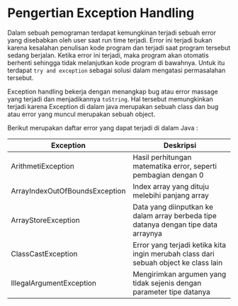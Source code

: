 # Pengertian Exception Handling
Dalam sebuah pemograman terdapat kemungkinan terjadi sebuah error yang disebabkan oleh user saat run time terjadi. Error ini terjadi bukan karena kesalahan penulisan kode program dan terjadi saat program tersebut sedang berjalan. Ketika error ini terjadi, maka program akan otomatis berhenti sehingga tidak melanjutkan kode program di bawahnya. Untuk itu terdapat `try and exception` sebagai solusi dalam mengatasi permasalahan tersebut. 

Exception handling bekerja dengan menangkap bug atau error massage yang terjadi dan menjadikannya `toString`. Hal tersebut memungkinkan terjadi karena Exception di dalam java merupakan sebuah class dan bug atau error yang muncul merupakan sebuah object.

Berikut merupakan daftar error yang dapat terjadi di dalam Java : 

|Exception|Deskripsi|
|---------|---------|
|ArithmetiException|Hasil perhitungan matematika error, seperti pembagian dengan 0|
|ArrayIndexOutOfBoundsException|Index array yang dituju melebihi panjang array|
|ArrayStoreException|Data yang diinputkan ke dalam array berbeda tipe datanya dengan tipe data arraynya|
|ClassCastException|Error yang terjadi ketika kita ingin merubah class dari sebuah object ke class lain|
|IllegalArgumentException|Mengirimkan argumen yang tidak sejenis dengan parameter tipe datanya|


